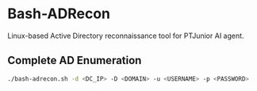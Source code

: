 # Bash-ADRecon

Linux-based Active Directory reconnaissance tool for PTJunior AI agent.

## Complete AD Enumeration

```bash
./bash-adrecon.sh -d <DC_IP> -D <DOMAIN> -u <USERNAME> -p <PASSWORD>
``` 